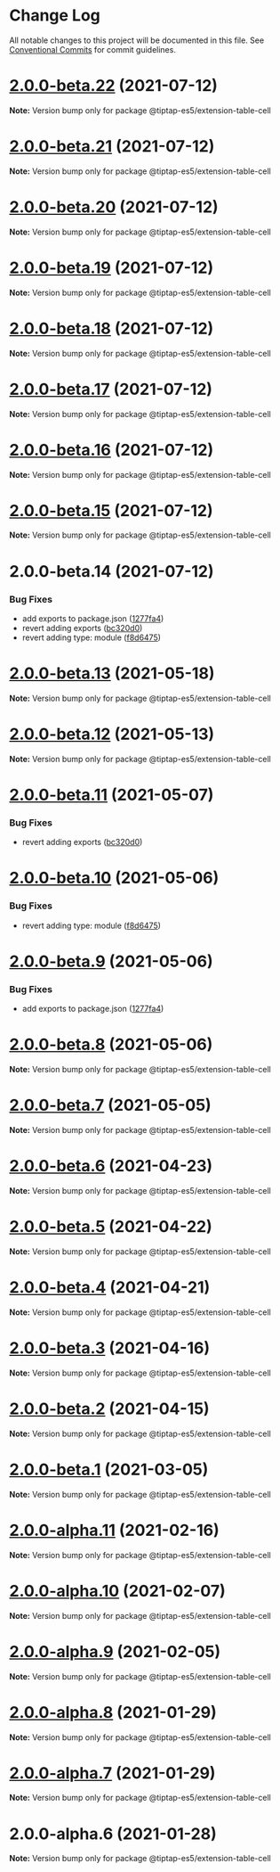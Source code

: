 # Change Log

All notable changes to this project will be documented in this file.
See [Conventional Commits](https://conventionalcommits.org) for commit guidelines.

# [2.0.0-beta.22](https://github.com/justame/tiptap/compare/@tiptap-es5/extension-table-cell@2.0.0-beta.21...@tiptap-es5/extension-table-cell@2.0.0-beta.22) (2021-07-12)

**Note:** Version bump only for package @tiptap-es5/extension-table-cell





# [2.0.0-beta.21](https://github.com/justame/tiptap/compare/@tiptap-es5/extension-table-cell@2.0.0-beta.20...@tiptap-es5/extension-table-cell@2.0.0-beta.21) (2021-07-12)

**Note:** Version bump only for package @tiptap-es5/extension-table-cell





# [2.0.0-beta.20](https://github.com/justame/tiptap/compare/@tiptap-es5/extension-table-cell@2.0.0-beta.19...@tiptap-es5/extension-table-cell@2.0.0-beta.20) (2021-07-12)

**Note:** Version bump only for package @tiptap-es5/extension-table-cell





# [2.0.0-beta.19](https://github.com/justame/tiptap/compare/@tiptap-es5/extension-table-cell@2.0.0-beta.18...@tiptap-es5/extension-table-cell@2.0.0-beta.19) (2021-07-12)

**Note:** Version bump only for package @tiptap-es5/extension-table-cell





# [2.0.0-beta.18](https://github.com/justame/tiptap/compare/@tiptap-es5/extension-table-cell@2.0.0-beta.17...@tiptap-es5/extension-table-cell@2.0.0-beta.18) (2021-07-12)

**Note:** Version bump only for package @tiptap-es5/extension-table-cell





# [2.0.0-beta.17](https://github.com/justame/tiptap/compare/@tiptap-es5/extension-table-cell@2.0.0-beta.16...@tiptap-es5/extension-table-cell@2.0.0-beta.17) (2021-07-12)

**Note:** Version bump only for package @tiptap-es5/extension-table-cell





# [2.0.0-beta.16](https://github.com/justame/tiptap/compare/@tiptap-es5/extension-table-cell@2.0.0-beta.15...@tiptap-es5/extension-table-cell@2.0.0-beta.16) (2021-07-12)

**Note:** Version bump only for package @tiptap-es5/extension-table-cell





# [2.0.0-beta.15](https://github.com/justame/tiptap/compare/@tiptap-es5/extension-table-cell@2.0.0-beta.14...@tiptap-es5/extension-table-cell@2.0.0-beta.15) (2021-07-12)

**Note:** Version bump only for package @tiptap-es5/extension-table-cell





# 2.0.0-beta.14 (2021-07-12)


### Bug Fixes

* add exports to package.json ([1277fa4](https://github.com/justame/tiptap/commit/1277fa47151e9c039508cdb219bdd0ffe647f4ee))
* revert adding exports ([bc320d0](https://github.com/justame/tiptap/commit/bc320d0b4b80b0e37a7e47a56e0f6daec6e65d98))
* revert adding type: module ([f8d6475](https://github.com/justame/tiptap/commit/f8d6475e2151faea6f96baecdd6bd75880d50d2c))





# [2.0.0-beta.13](https://github.com/ueberdosis/tiptap/compare/@tiptap-es5/extension-table-cell@2.0.0-beta.12...@tiptap-es5/extension-table-cell@2.0.0-beta.13) (2021-05-18)

**Note:** Version bump only for package @tiptap-es5/extension-table-cell

# [2.0.0-beta.12](https://github.com/ueberdosis/tiptap/compare/@tiptap-es5/extension-table-cell@2.0.0-beta.11...@tiptap-es5/extension-table-cell@2.0.0-beta.12) (2021-05-13)

**Note:** Version bump only for package @tiptap-es5/extension-table-cell

# [2.0.0-beta.11](https://github.com/ueberdosis/tiptap/compare/@tiptap-es5/extension-table-cell@2.0.0-beta.10...@tiptap-es5/extension-table-cell@2.0.0-beta.11) (2021-05-07)

### Bug Fixes

- revert adding exports ([bc320d0](https://github.com/ueberdosis/tiptap/commit/bc320d0b4b80b0e37a7e47a56e0f6daec6e65d98))

# [2.0.0-beta.10](https://github.com/ueberdosis/tiptap/compare/@tiptap-es5/extension-table-cell@2.0.0-beta.9...@tiptap-es5/extension-table-cell@2.0.0-beta.10) (2021-05-06)

### Bug Fixes

- revert adding type: module ([f8d6475](https://github.com/ueberdosis/tiptap/commit/f8d6475e2151faea6f96baecdd6bd75880d50d2c))

# [2.0.0-beta.9](https://github.com/ueberdosis/tiptap/compare/@tiptap-es5/extension-table-cell@2.0.0-beta.8...@tiptap-es5/extension-table-cell@2.0.0-beta.9) (2021-05-06)

### Bug Fixes

- add exports to package.json ([1277fa4](https://github.com/ueberdosis/tiptap/commit/1277fa47151e9c039508cdb219bdd0ffe647f4ee))

# [2.0.0-beta.8](https://github.com/ueberdosis/tiptap/compare/@tiptap-es5/extension-table-cell@2.0.0-beta.7...@tiptap-es5/extension-table-cell@2.0.0-beta.8) (2021-05-06)

**Note:** Version bump only for package @tiptap-es5/extension-table-cell

# [2.0.0-beta.7](https://github.com/ueberdosis/tiptap/compare/@tiptap-es5/extension-table-cell@2.0.0-beta.6...@tiptap-es5/extension-table-cell@2.0.0-beta.7) (2021-05-05)

**Note:** Version bump only for package @tiptap-es5/extension-table-cell

# [2.0.0-beta.6](https://github.com/ueberdosis/tiptap/compare/@tiptap-es5/extension-table-cell@2.0.0-beta.5...@tiptap-es5/extension-table-cell@2.0.0-beta.6) (2021-04-23)

**Note:** Version bump only for package @tiptap-es5/extension-table-cell

# [2.0.0-beta.5](https://github.com/ueberdosis/tiptap/compare/@tiptap-es5/extension-table-cell@2.0.0-beta.4...@tiptap-es5/extension-table-cell@2.0.0-beta.5) (2021-04-22)

**Note:** Version bump only for package @tiptap-es5/extension-table-cell

# [2.0.0-beta.4](https://github.com/ueberdosis/tiptap/compare/@tiptap-es5/extension-table-cell@2.0.0-beta.3...@tiptap-es5/extension-table-cell@2.0.0-beta.4) (2021-04-21)

**Note:** Version bump only for package @tiptap-es5/extension-table-cell

# [2.0.0-beta.3](https://github.com/ueberdosis/tiptap/compare/@tiptap-es5/extension-table-cell@2.0.0-beta.2...@tiptap-es5/extension-table-cell@2.0.0-beta.3) (2021-04-16)

**Note:** Version bump only for package @tiptap-es5/extension-table-cell

# [2.0.0-beta.2](https://github.com/ueberdosis/tiptap/compare/@tiptap-es5/extension-table-cell@2.0.0-beta.1...@tiptap-es5/extension-table-cell@2.0.0-beta.2) (2021-04-15)

**Note:** Version bump only for package @tiptap-es5/extension-table-cell

# [2.0.0-beta.1](https://github.com/ueberdosis/tiptap/compare/@tiptap-es5/extension-table-cell@2.0.0-alpha.11...@tiptap-es5/extension-table-cell@2.0.0-beta.1) (2021-03-05)

**Note:** Version bump only for package @tiptap-es5/extension-table-cell

# [2.0.0-alpha.11](https://github.com/ueberdosis/tiptap/compare/@tiptap-es5/extension-table-cell@2.0.0-alpha.10...@tiptap-es5/extension-table-cell@2.0.0-alpha.11) (2021-02-16)

**Note:** Version bump only for package @tiptap-es5/extension-table-cell

# [2.0.0-alpha.10](https://github.com/ueberdosis/tiptap/compare/@tiptap-es5/extension-table-cell@2.0.0-alpha.9...@tiptap-es5/extension-table-cell@2.0.0-alpha.10) (2021-02-07)

**Note:** Version bump only for package @tiptap-es5/extension-table-cell

# [2.0.0-alpha.9](https://github.com/ueberdosis/tiptap/compare/@tiptap-es5/extension-table-cell@2.0.0-alpha.8...@tiptap-es5/extension-table-cell@2.0.0-alpha.9) (2021-02-05)

**Note:** Version bump only for package @tiptap-es5/extension-table-cell

# [2.0.0-alpha.8](https://github.com/ueberdosis/tiptap/compare/@tiptap-es5/extension-table-cell@2.0.0-alpha.7...@tiptap-es5/extension-table-cell@2.0.0-alpha.8) (2021-01-29)

**Note:** Version bump only for package @tiptap-es5/extension-table-cell

# [2.0.0-alpha.7](https://github.com/ueberdosis/tiptap/compare/@tiptap-es5/extension-table-cell@2.0.0-alpha.6...@tiptap-es5/extension-table-cell@2.0.0-alpha.7) (2021-01-29)

**Note:** Version bump only for package @tiptap-es5/extension-table-cell

# 2.0.0-alpha.6 (2021-01-28)

**Note:** Version bump only for package @tiptap-es5/extension-table-cell
